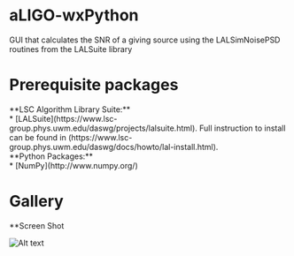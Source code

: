 # aLIGO-wxPython
GUI that calculates the SNR of a giving source using the LALSimNoisePSD routines from the LALSuite library



Prerequisite packages
=======
<dt>**LSC Algorithm Library Suite:**</dt>
* [LALSuite](https://www.lsc-group.phys.uwm.edu/daswg/projects/lalsuite.html). Full instruction to install can be found in (https://www.lsc-group.phys.uwm.edu/daswg/docs/howto/lal-install.html).

<dt>**Python Packages:**</dt>
* [NumPy](http://www.numpy.org/)



Gallery
=======

**Screen Shot

![Alt text](https://cloud.githubusercontent.com/assets/8272801/9011423/26342e72-37a5-11e5-8512-9240cdc45005.png "Description goes here")
